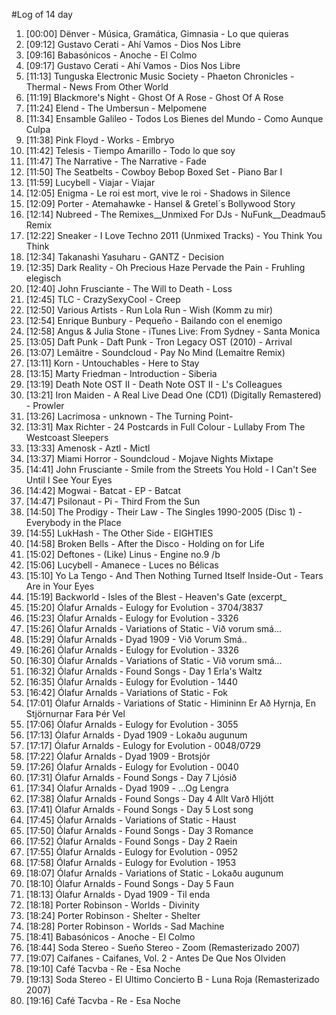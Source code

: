#Log of 14 day

1. [00:00] Dënver - Música, Gramática, Gimnasia - Lo que quieras
1. [09:12] Gustavo Cerati - Ahí Vamos - Dios Nos Libre
1. [09:16] Babasónicos - Anoche - El Colmo
1. [09:17] Gustavo Cerati - Ahí Vamos - Dios Nos Libre
1. [11:13] Tunguska Electronic Music Society - Phaeton Chronicles - Thermal - News From Other World
1. [11:19] Blackmore's Night - Ghost Of A Rose - Ghost Of A Rose
1. [11:24] Elend - The Umbersun - Melpomene
1. [11:34] Ensamble Galileo - Todos Los Bienes del Mundo - Como Aunque Culpa
1. [11:38] Pink Floyd - Works - Embryo
1. [11:42] Telesis - Tiempo Amarillo - Todo lo que soy
1. [11:47] The Narrative - The Narrative - Fade
1. [11:50] The Seatbelts - Cowboy Bebop Boxed Set - Piano Bar I
1. [11:59] Lucybell - Viajar - Viajar
1. [12:05] Enigma - Le roi est mort, vive le roi - Shadows in Silence
1. [12:09] Porter - Atemahawke - Hansel & Gretel´s Bollywood Story
1. [12:14] Nubreed - The Remixes__Unmixed For DJs - NuFunk__Deadmau5 Remix
1. [12:22] Sneaker - I Love Techno 2011 (Unmixed Tracks) - You Think You Think
1. [12:34] Takanashi Yasuharu - GANTZ - Decision
1. [12:35] Dark Reality - Oh Precious Haze Pervade the Pain - Fruhling elegisch
1. [12:40] John Frusciante - The Will to Death - Loss
1. [12:45] TLC - CrazySexyCool - Creep
1. [12:50] Various Artists - Run Lola Run - Wish (Komm zu mir)
1. [12:54] Enrique Bunbury - Pequeño - Bailando con el enemigo
1. [12:58] Angus & Julia Stone - iTunes Live: From Sydney - Santa Monica
1. [13:05] Daft Punk - Daft Punk - Tron Legacy OST (2010) - Arrival
1. [13:07] Lemâitre - Soundcloud - Pay No Mind (Lemaitre Remix)
1. [13:11] Korn - Untouchables - Here to Stay
1. [13:15] Marty Friedman - Introduction - Siberia
1. [13:19] Death Note OST II - Death Note OST II - L's Colleagues
1. [13:21] Iron Maiden - A Real Live Dead One (CD1) (Digitally Remastered) - Prowler
1. [13:26] Lacrimosa - unknown - The Turning Point-
1. [13:31] Max Richter - 24 Postcards in Full Colour - Lullaby From The Westcoast Sleepers
1. [13:33] Amenosk - Aztl - Mictl
1. [13:37] Miami Horror - Soundcloud - Mojave Nights Mixtape
1. [14:41] John Frusciante - Smile from the Streets You Hold - I Can't See Until I See Your Eyes
1. [14:42] Mogwai - Batcat - EP - Batcat
1. [14:47] Psilonaut - Pi - Third From the Sun
1. [14:50] The Prodigy - Their Law - The Singles 1990-2005 (Disc 1) - Everybody in the Place
1. [14:55] LukHash - The Other Side - EIGHTIES
1. [14:58] Broken Bells - After the Disco - Holding on for Life
1. [15:02] Deftones - (Like) Linus - Engine no.9 /b
1. [15:06] Lucybell - Amanece - Luces no Bélicas
1. [15:10] Yo La Tengo - And Then Nothing Turned Itself Inside-Out - Tears Are in Your Eyes
1. [15:19] Backworld - Isles of the Blest - Heaven's Gate (excerpt_
1. [15:20] Ólafur Arnalds - Eulogy for Evolution - 3704/3837
1. [15:23] Ólafur Arnalds - Eulogy for Evolution - 3326
1. [15:26] Ólafur Arnalds - Variations of Static - Við vorum smá...
1. [15:29] Ólafur Arnalds - Dyad 1909 - Við Vorum Smá..
1. [16:26] Ólafur Arnalds - Eulogy for Evolution - 3326
1. [16:30] Ólafur Arnalds - Variations of Static - Við vorum smá...
1. [16:32] Ólafur Arnalds - Found Songs - Day 1 Erla's Waltz
1. [16:35] Ólafur Arnalds - Eulogy for Evolution - 1440
1. [16:42] Ólafur Arnalds - Variations of Static - Fok
1. [17:01] Ólafur Arnalds - Variations of Static - Himininn Er Að Hyrnja, En Stjörnurnar Fara Þér Vel
1. [17:06] Ólafur Arnalds - Eulogy for Evolution - 3055
1. [17:13] Ólafur Arnalds - Dyad 1909 - Lokaðu augunum
1. [17:17] Ólafur Arnalds - Eulogy for Evolution - 0048/0729
1. [17:22] Ólafur Arnalds - Dyad 1909 - Brotsjór
1. [17:26] Ólafur Arnalds - Eulogy for Evolution - 0040
1. [17:31] Ólafur Arnalds - Found Songs - Day 7 Ljósið
1. [17:34] Ólafur Arnalds - Dyad 1909 - ...Og Lengra
1. [17:38] Ólafur Arnalds - Found Songs - Day 4 Allt Varð Hljótt
1. [17:41] Ólafur Arnalds - Found Songs - Day 5 Lost song
1. [17:45] Ólafur Arnalds - Variations of Static - Haust
1. [17:50] Ólafur Arnalds - Found Songs - Day 3 Romance
1. [17:52] Ólafur Arnalds - Found Songs - Day 2 Raein
1. [17:55] Ólafur Arnalds - Eulogy for Evolution - 0952
1. [17:58] Ólafur Arnalds - Eulogy for Evolution - 1953
1. [18:07] Ólafur Arnalds - Variations of Static - Lokaðu augunum
1. [18:10] Ólafur Arnalds - Found Songs - Day 5 Faun
1. [18:13] Ólafur Arnalds - Dyad 1909 - Til enda
1. [18:18] Porter Robinson - Worlds - Divinity
1. [18:24] Porter Robinson - Shelter - Shelter
1. [18:28] Porter Robinson - Worlds - Sad Machine
1. [18:41] Babasónicos - Anoche - El Colmo
1. [18:44] Soda Stereo - Sueño Stereo - Zoom (Remasterizado 2007)
1. [19:07] Caifanes - Caifanes, Vol. 2 - Antes De Que Nos Olviden
1. [19:10] Café Tacvba - Re - Esa Noche
1. [19:13] Soda Stereo - El Ultimo Concierto B - Luna Roja (Remasterizado 2007)
1. [19:16] Café Tacvba - Re - Esa Noche

